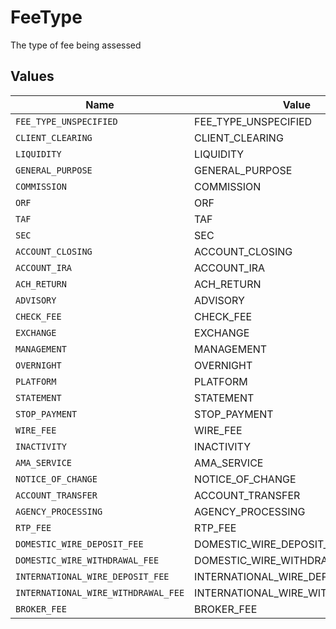 # FeeType

The type of fee being assessed


## Values

| Name                                | Value                               |
| ----------------------------------- | ----------------------------------- |
| `FEE_TYPE_UNSPECIFIED`              | FEE_TYPE_UNSPECIFIED                |
| `CLIENT_CLEARING`                   | CLIENT_CLEARING                     |
| `LIQUIDITY`                         | LIQUIDITY                           |
| `GENERAL_PURPOSE`                   | GENERAL_PURPOSE                     |
| `COMMISSION`                        | COMMISSION                          |
| `ORF`                               | ORF                                 |
| `TAF`                               | TAF                                 |
| `SEC`                               | SEC                                 |
| `ACCOUNT_CLOSING`                   | ACCOUNT_CLOSING                     |
| `ACCOUNT_IRA`                       | ACCOUNT_IRA                         |
| `ACH_RETURN`                        | ACH_RETURN                          |
| `ADVISORY`                          | ADVISORY                            |
| `CHECK_FEE`                         | CHECK_FEE                           |
| `EXCHANGE`                          | EXCHANGE                            |
| `MANAGEMENT`                        | MANAGEMENT                          |
| `OVERNIGHT`                         | OVERNIGHT                           |
| `PLATFORM`                          | PLATFORM                            |
| `STATEMENT`                         | STATEMENT                           |
| `STOP_PAYMENT`                      | STOP_PAYMENT                        |
| `WIRE_FEE`                          | WIRE_FEE                            |
| `INACTIVITY`                        | INACTIVITY                          |
| `AMA_SERVICE`                       | AMA_SERVICE                         |
| `NOTICE_OF_CHANGE`                  | NOTICE_OF_CHANGE                    |
| `ACCOUNT_TRANSFER`                  | ACCOUNT_TRANSFER                    |
| `AGENCY_PROCESSING`                 | AGENCY_PROCESSING                   |
| `RTP_FEE`                           | RTP_FEE                             |
| `DOMESTIC_WIRE_DEPOSIT_FEE`         | DOMESTIC_WIRE_DEPOSIT_FEE           |
| `DOMESTIC_WIRE_WITHDRAWAL_FEE`      | DOMESTIC_WIRE_WITHDRAWAL_FEE        |
| `INTERNATIONAL_WIRE_DEPOSIT_FEE`    | INTERNATIONAL_WIRE_DEPOSIT_FEE      |
| `INTERNATIONAL_WIRE_WITHDRAWAL_FEE` | INTERNATIONAL_WIRE_WITHDRAWAL_FEE   |
| `BROKER_FEE`                        | BROKER_FEE                          |